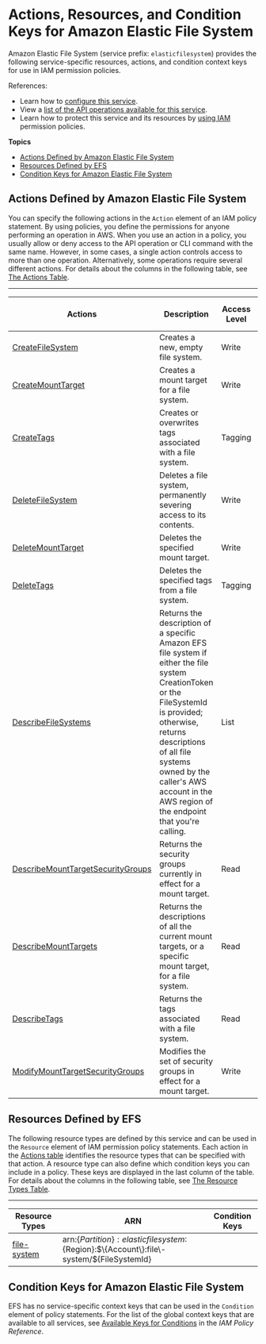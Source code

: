 # Actions, Resources, and Condition Keys for Amazon Elastic File System<a name="list_amazonelasticfilesystem"></a>

Amazon Elastic File System \(service prefix: `elasticfilesystem`\) provides the following service\-specific resources, actions, and condition context keys for use in IAM permission policies\.

References:
+ Learn how to [configure this service](http://docs.aws.amazon.com/efs/latest/ug/)\.
+ View a [list of the API operations available for this service](http://docs.aws.amazon.com/efs/latest/ug/)\.
+ Learn how to protect this service and its resources by [using IAM](http://docs.aws.amazon.com/efs/latest/ug/auth-and-access-control.html) permission policies\.

**Topics**
+ [Actions Defined by Amazon Elastic File System](#amazonelasticfilesystem-actions-as-permissions)
+ [Resources Defined by EFS](#amazonelasticfilesystem-resources-for-iam-policies)
+ [Condition Keys for Amazon Elastic File System](#amazonelasticfilesystem-policy-keys)

## Actions Defined by Amazon Elastic File System<a name="amazonelasticfilesystem-actions-as-permissions"></a>

You can specify the following actions in the `Action` element of an IAM policy statement\. By using policies, you define the permissions for anyone performing an operation in AWS\. When you use an action in a policy, you usually allow or deny access to the API operation or CLI command with the same name\. However, in some cases, a single action controls access to more than one operation\. Alternatively, some operations require several different actions\. For details about the columns in the following table, see [The Actions Table](reference_policies_actions-resources-contextkeys.md#actions_table)\.


****  

| Actions | Description | Access Level | Resource Types \(\*required\) | Condition Keys | Dependent Actions | 
| --- | --- | --- | --- | --- | --- | 
|   [ CreateFileSystem ](http://docs.aws.amazon.com/efs/latest/ug/API_CreateFileSystem.html)  | Creates a new, empty file system\. | Write |  |  |  | 
|   [ CreateMountTarget ](http://docs.aws.amazon.com/efs/latest/ug/API_CreateMountTarget.html)  | Creates a mount target for a file system\. | Write |   [ file\-system\* ](#amazonelasticfilesystem-file-system)   |  |  | 
|   [ CreateTags ](http://docs.aws.amazon.com/efs/latest/ug/API_CreateTags.html)  | Creates or overwrites tags associated with a file system\. | Tagging |   [ file\-system\* ](#amazonelasticfilesystem-file-system)   |  |  | 
|   [ DeleteFileSystem ](http://docs.aws.amazon.com/efs/latest/ug/API_DeleteFileSystem.html)  | Deletes a file system, permanently severing access to its contents\. | Write |   [ file\-system\* ](#amazonelasticfilesystem-file-system)   |  |  | 
|   [ DeleteMountTarget ](http://docs.aws.amazon.com/efs/latest/ug/API_DeleteMountTarget.html)  | Deletes the specified mount target\. | Write |   [ file\-system\* ](#amazonelasticfilesystem-file-system)   |  |  | 
|   [ DeleteTags ](http://docs.aws.amazon.com/efs/latest/ug/API_DeleteTags.html)  | Deletes the specified tags from a file system\. | Tagging |   [ file\-system\* ](#amazonelasticfilesystem-file-system)   |  |  | 
|   [ DescribeFileSystems ](http://docs.aws.amazon.com/efs/latest/ug/API_DescribeFileSystems.html)  | Returns the description of a specific Amazon EFS file system if either the file system CreationToken or the FileSystemId is provided; otherwise, returns descriptions of all file systems owned by the caller's AWS account in the AWS region of the endpoint that you're calling\. | List |   [ file\-system ](#amazonelasticfilesystem-file-system)   |  |  | 
|   [ DescribeMountTargetSecurityGroups ](http://docs.aws.amazon.com/efs/latest/ug/API_DescribeMountTargetSecurityGroups.html)  | Returns the security groups currently in effect for a mount target\. | Read |   [ file\-system\* ](#amazonelasticfilesystem-file-system)   |  |  | 
|   [ DescribeMountTargets ](http://docs.aws.amazon.com/efs/latest/ug/API_DescribeMountTargets.html)  | Returns the descriptions of all the current mount targets, or a specific mount target, for a file system\. | Read |   [ file\-system\* ](#amazonelasticfilesystem-file-system)   |  |  | 
|   [ DescribeTags ](http://docs.aws.amazon.com/efs/latest/ug/API_DescribeTags.html)  | Returns the tags associated with a file system\. | Read |   [ file\-system\* ](#amazonelasticfilesystem-file-system)   |  |  | 
|   [ ModifyMountTargetSecurityGroups ](http://docs.aws.amazon.com/efs/latest/ug/API_ModifyMountTargetSecurityGroups.html)  | Modifies the set of security groups in effect for a mount target\. | Write |   [ file\-system\* ](#amazonelasticfilesystem-file-system)   |  |  | 

## Resources Defined by EFS<a name="amazonelasticfilesystem-resources-for-iam-policies"></a>

The following resource types are defined by this service and can be used in the `Resource` element of IAM permission policy statements\. Each action in the [Actions table](#amazonelasticfilesystem-actions-as-permissions) identifies the resource types that can be specified with that action\. A resource type can also define which condition keys you can include in a policy\. These keys are displayed in the last column of the table\. For details about the columns in the following table, see [The Resource Types Table](reference_policies_actions-resources-contextkeys.md#resources_table)\.


****  

| Resource Types | ARN | Condition Keys | 
| --- | --- | --- | 
|   [ file\-system ](http://docs.aws.amazon.com/efs/latest/ug/access-control-overview.html#access-control-resources)  |  arn:$\{Partition\}:elasticfilesystem:$\{Region\}:$\{Account\}:file\-system/$\{FileSystemId\}  |  | 

## Condition Keys for Amazon Elastic File System<a name="amazonelasticfilesystem-policy-keys"></a>

EFS has no service\-specific context keys that can be used in the `Condition` element of policy statements\. For the list of the global context keys that are available to all services, see [Available Keys for Conditions](reference_policies_condition-keys.html#AvailableKeys) in the *IAM Policy Reference*\.